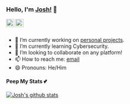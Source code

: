 ### Hello, I'm [Josh!](https://joshbouy.github.io/) 👋

<a href="https://www.linkedin.com/in/joshua-baylasy/">
  <img align="left" alt="Josh's Linkdein" width="22px" src="https://cdn.jsdelivr.net/npm/simple-icons@v3/icons/linkedin.svg" />
</a>

<a href="https://github.com/joshbouy">
  <img align="left" alt="Josh's Github" width="22px" src="https://cdn.jsdelivr.net/npm/simple-icons@v3/icons/github.svg" />
</a>

<br/>
<br/>


- 🔭 I’m currently working on [personal projects](https://github.com/joshbouy).
- 🌱 I’m currently learning Cybersecurity.
- 👯 I’m looking to collaborate on any platform!
- 📫 How to reach me: [email](mailto:joshua@baylasy.com) 
- 😄 Pronouns: He/Him

#### Peep My Stats 💕  

<a href="https://github.com/joshbouy">
 <img align="center" src="https://github-readme-stats.vercel.app/api?username=joshbouy&show_icons=true&theme=dark&line_height=27" alt="Josh's github stats"/>
</a>
